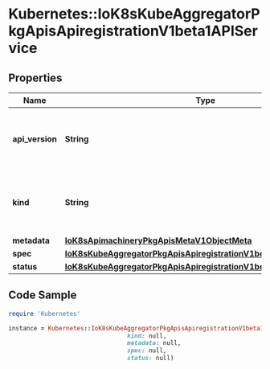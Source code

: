 # Kubernetes::IoK8sKubeAggregatorPkgApisApiregistrationV1beta1APIService

## Properties

Name | Type | Description | Notes
------------ | ------------- | ------------- | -------------
**api_version** | **String** | APIVersion defines the versioned schema of this representation of an object. Servers should convert recognized schemas to the latest internal value, and may reject unrecognized values. More info: https://git.k8s.io/community/contributors/devel/sig-architecture/api-conventions.md#resources | [optional] 
**kind** | **String** | Kind is a string value representing the REST resource this object represents. Servers may infer this from the endpoint the client submits requests to. Cannot be updated. In CamelCase. More info: https://git.k8s.io/community/contributors/devel/sig-architecture/api-conventions.md#types-kinds | [optional] 
**metadata** | [**IoK8sApimachineryPkgApisMetaV1ObjectMeta**](IoK8sApimachineryPkgApisMetaV1ObjectMeta.md) |  | [optional] 
**spec** | [**IoK8sKubeAggregatorPkgApisApiregistrationV1beta1APIServiceSpec**](IoK8sKubeAggregatorPkgApisApiregistrationV1beta1APIServiceSpec.md) |  | [optional] 
**status** | [**IoK8sKubeAggregatorPkgApisApiregistrationV1beta1APIServiceStatus**](IoK8sKubeAggregatorPkgApisApiregistrationV1beta1APIServiceStatus.md) |  | [optional] 

## Code Sample

```ruby
require 'Kubernetes'

instance = Kubernetes::IoK8sKubeAggregatorPkgApisApiregistrationV1beta1APIService.new(api_version: null,
                                 kind: null,
                                 metadata: null,
                                 spec: null,
                                 status: null)
```



